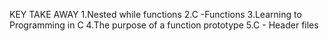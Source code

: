 KEY TAKE AWAY
1.Nested while functions
2.C -Functions
3.Learning to Programming in C
4.The purpose of a function prototype
5.C - Header files